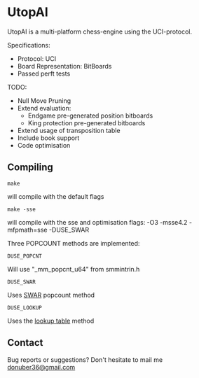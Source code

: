 UtopAI
======

UtopAI is a multi-platform chess-engine using the UCI-protocol. 

Specifications:

- Protocol: UCI
- Board Representation: BitBoards
- Passed perft tests

TODO:

- Null Move Pruning
- Extend evaluation:
	- Endgame pre-generated position bitboards
	- King protection pre-generated bitboards
- Extend usage of transposition table
- Include book support
- Code optimisation

Compiling
-----------

```
make
```
will compile with the default flags

```
make -sse
```
will compile with the sse and optimisation flags: -O3 -msse4.2 -mfpmath=sse -DUSE_SWAR

Three POPCOUNT methods are implemented:

```
DUSE_POPCNT
```
Will use "_mm_popcnt_u64" from smmintrin.h

```
DUSE_SWAR
```
 Uses [SWAR](https://chessprogramming.wikispaces.com/Population+Count#SWAR-Popcount) popcount method
 
```
DUSE_LOOKUP
```
Uses the [lookup table](https://chessprogramming.wikispaces.com/Population+Count#Lookup) method

Contact
-----------

Bug reports or suggestions? Don't hesitate to mail me donuber36@gmail.com

